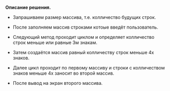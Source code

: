 **Описание решения.**

* Запрашиваем размер массива, т.е. колличество будущих строк.

* После заполняем массив строками котоые введёт пользователь.

* Следующий метод проходит циклом и определяет колличество строк меньше или равные 3м знакам.

* Затем создаётся массив равный колличеству строк меньше 4х знаков.

* Далее цикл проходит по первому массиву и строки с колличеством знаков меньше 4х заносит во второй массив.

* После вывод на экран второго массива.